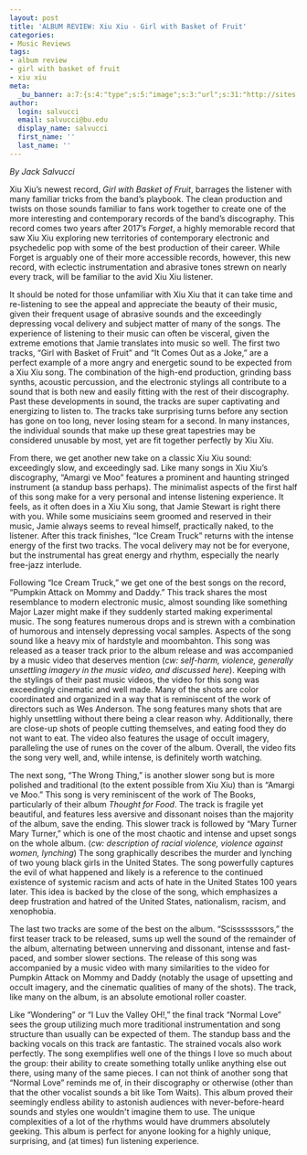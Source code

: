 ```yaml
---
layout: post
title: 'ALBUM REVIEW: Xiu Xiu - Girl with Basket of Fruit'
categories:
- Music Reviews
tags:
- album review
- girl with basket of fruit
- xiu xiu
meta:
  _bu_banner: a:7:{s:4:"type";s:5:"image";s:3:"url";s:31:"http://sites.bu.edu/wtbu/files/2019/02/xiu-xiu.jpg";s:3:"alt";s:0:"";s:7:"post_id";s:4:"3762";s:4:"html";s:0:"";s:8:"position";s:12:"contentWidth";s:7:"caption";s:0:"";}
author:
  login: salvucci
  email: salvucci@bu.edu
  display_name: salvucci
  first_name: ''
  last_name: ''
---
```

_By Jack Salvucci_

Xiu Xiu’s newest record, _Girl with Basket of Fruit_, barrages the listener with many familiar tricks from the band’s playbook. The clean production and twists on those sounds familiar to fans work together to create one of the more interesting and contemporary records of the band’s discography. This record comes two years after 2017’s _Forget_, a highly memorable record that saw Xiu Xiu exploring new territories of contemporary electronic and psychedelic pop with some of the best production of their career. While Forget is arguably one of their more accessible records, however, this new record, with eclectic instrumentation and abrasive tones strewn on nearly every track, will be familiar to the avid Xiu Xiu listener.

It should be noted for those unfamiliar with Xiu Xiu that it can take time and re-listening to see the appeal and appreciate the beauty of their music, given their frequent usage of abrasive sounds and the exceedingly depressing vocal delivery and subject matter of many of the songs. The experience of listening to their music can often be visceral, given the extreme emotions that Jamie translates into music so well. The first two tracks, “Girl with Basket of Fruit” and “It Comes Out as a Joke,” are a perfect example of a more angry and energetic sound to be expected from a Xiu Xiu song. The combination of the high-end production, grinding bass synths, acoustic percussion, and the electronic stylings all contribute to a sound that is both new and easily fitting with the rest of their discography. Past these developments in sound, the tracks are super captivating and energizing to listen to. The tracks take surprising turns before any section has gone on too long, never losing steam for a second. In many instances, the individual sounds that make up these great tapestries may be considered unusable by most, yet are fit together perfectly by Xiu Xiu.

From there, we get another new take on a classic Xiu Xiu sound: exceedingly slow, and exceedingly sad. Like many songs in Xiu Xiu’s discography, “Amargi ve Moo” features a prominent and haunting stringed instrument (a standup bass perhaps). The minimalist aspects of the first half of this song make for a very personal and intense listening experience. It feels, as it often does in a Xiu Xiu song, that Jamie Stewart is right there with you. While some musiciains seem groomed and reserved in their music, Jamie always seems to reveal himself, practically naked, to the listener. After this track finishes, “Ice Cream Truck” returns with the intense energy of the first two tracks. The vocal delivery may not be for everyone, but the instrumental has great energy and rhythm, especially the nearly free-jazz interlude.

Following “Ice Cream Truck,” we get one of the best songs on the record, “Pumpkin Attack on Mommy and Daddy.” This track shares the most resemblance to modern electronic music, almost sounding like something Major Lazer might make if they suddenly started making experimental music. The song features numerous drops and is strewn with a combination of humorous and intensely depressing vocal samples. Aspects of the song sound like a heavy mix of hardstyle and moombahton. This song was released as a teaser track prior to the album release and was accompanied by a music video that deserves mention (_cw: self-harm, violence, generally unsettling imagery in the music video, and discussed here_). Keeping with the stylings of their past music videos, the video for this song was exceedingly cinematic and well made. Many of the shots are color coordinated and organized in a way that is reminiscent of the work of directors such as Wes Anderson. The song features many shots that are highly unsettling without there being a clear reason why. Additionally, there are close-up shots of people cutting themselves, and eating food they do not want to eat. The video also features the usage of occult imagery, paralleling the use of runes on the cover of the album. Overall, the video fits the song very well, and, while intense, is definitely worth watching.

The next song, “The Wrong Thing,” is another slower song but is more polished and traditional (to the extent possible from Xiu Xiu) than is “Amargi ve Moo.” This song is very reminiscent of the work of The Books, particularly of their album _Thought for Food_. The track is fragile yet beautiful, and features less aversive and dissonant noises than the majority of the album, save the ending. This slower track is followed by “Mary Turner Mary Turner,” which is one of the most chaotic and intense and upset songs on the whole album. (_cw: description of racial violence, violence against women, lynching_) The song graphically describes the murder and lynching of two young black girls in the United States. The song powerfully captures the evil of what happened and likely is a reference to the continued existence of systemic racism and acts of hate in the United States 100 years later. This idea is backed by the close of the song, which emphasizes a deep frustration and hatred of the United States, nationalism, racism, and xenophobia.

The last two tracks are some of the best on the album. “Scisssssssors,” the first teaser track to be released, sums up well the sound of the remainder of the album, alternating between unnerving and dissonant, intense and fast-paced, and somber slower sections. The release of this song was accompanied by a music video with many similarities to the video for Pumpkin Attack on Mommy and Daddy (notably the usage of upsetting and occult imagery, and the cinematic qualities of many of the shots). The track, like many on the album, is an absolute emotional roller coaster.

Like “Wondering” or “I Luv the Valley OH!,” the final track “Normal Love” sees the group utilizing much more traditional instrumentation and song structure than usually can be expected of them. The standup bass and the backing vocals on this track are fantastic. The strained vocals also work perfectly. The song exemplifies well one of the things I love so much about the group: their ability to create something totally unlike anything else out there, using many of the same pieces. I can not think of another song that “Normal Love” reminds me of, in their discography or otherwise (other than that the other vocalist sounds a bit like Tom Waits). This album proved their seemingly endless ability to astonish audiences with never-before-heard sounds and styles one wouldn't imagine them to use. The unique complexities of a lot of the rhythms would have drummers absolutely geeking. This album is perfect for anyone looking for a highly unique, surprising, and (at times) fun listening experience.